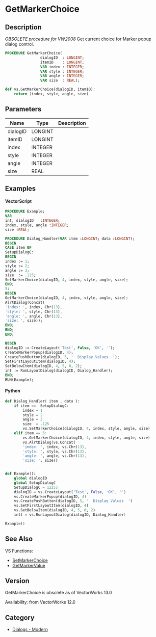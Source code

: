 # GetMarkerChoice

## Description
_OBSOLETE procedure for VW2008_
Get current choice for Marker popup dialog control.

```pascal
PROCEDURE GetMarkerChoice(
				dialogID  : LONGINT;
				itemID    : LONGINT;
				VAR index : INTEGER;
				VAR style : INTEGER;
				VAR angle : INTEGER;
				VAR size  : REAL);
```

```python
def vs.GetMarkerChoice(dialogID, itemID):
    return (index, style, angle, size)
```

## Parameters
|Name|Type|Description|
|---|---|---|
|dialogID|LONGINT|   |
|itemID|LONGINT|   |
|index|INTEGER|   |
|style|INTEGER|   |
|angle|INTEGER|   |
|size|REAL|   |

## Examples
#### VectorScript ####
```pascal
PROCEDURE Example;
VAR
int, dialogID   :INTEGER;
index, style, angle :INTEGER;
size :REAL;

PROCEDURE Dialog_Handler(VAR item :LONGINT; data :LONGINT);
BEGIN
CASE item OF
SetupDialogC:
BEGIN
index := 1;
style := 2;
angle := 3;
size  := .125;
SetMarkerChoice(dialogID, 4, index, style, angle, size);
END;
5: 
BEGIN
GetMarkerChoice(dialogID, 4, index, style, angle, size);
AlrtDialog(Concat(
'index: ', index, Chr(13), 
'style: ', style, Chr(13), 
'angle: ', angle, Chr(13), 
'size: ', size));
END;
END;
END;

BEGIN
dialogID := CreateLayout('Test', False, 'OK', '');
CreateMarkerPopup(dialogID, 4);
CreatePushButton(dialogID, 5, '  Display Values  ');
SetFirstLayoutItem(dialogID, 4);
SetBelowItem(dialogID, 4, 5, 0, 2);
int := RunLayoutDialog(dialogID, Dialog_Handler);
END;
RUN(Example);
```
#### Python ####
```python
def Dialog_Handler( item , data ):	
	if item ==	SetupDialogC:
		index = 1
		style = 2
		angle = 3
		size  = .125
		vs.SetMarkerChoice(dialogID, 4, index, style, angle, size)
	elif item == 5: 		
		vs.GetMarkerChoice(dialogID, 4, index, style, angle, size)
		vs.AlrtDialog(vs.Concat(
		'index: ', index, vs.Chr(13), 
		'style: ', style, vs.Chr(13), 
		'angle: ', angle, vs.Chr(13), 
		'size: ', size))


def Example():
	global dialogID
	global SetupDialogC
	SetupDialogC = 12255
	dialogID = vs.CreateLayout('Test', False, 'OK', '')
	vs.CreateMarkerPopup(dialogID, 4)
	vs.CreatePushButton(dialogID, 5, '  Display Values  ')
	vs.SetFirstLayoutItem(dialogID, 4)
	vs.SetBelowItem(dialogID, 4, 5, 0, 2)
	intt = vs.RunLayoutDialog(dialogID, Dialog_Handler)

Example()
```

## See Also
VS Functions:
* [SetMarkerChoice](SetMarkerChoice.md) 
* [GetMarkerValue](GetMarkerValue.md)

## Version
GetMarkerChoice is obsolete as of VectorWorks 13.0

Availability: from VectorWorks 12.0

## Category
* [Dialogs - Modern](../Categories/Dialogs%20-%20Modern.md)

